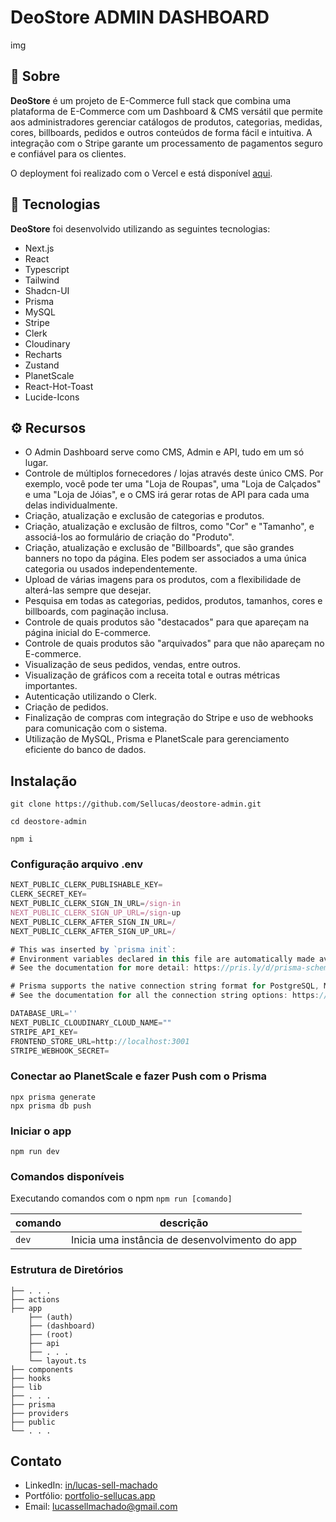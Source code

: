 # DeoStore ADMIN DASHBOARD

img

## 💾 Sobre

**DeoStore** é um projeto de E-Commerce full stack que combina uma plataforma de E-Commerce com um Dashboard & CMS versátil que permite aos administradores gerenciar catálogos de produtos, categorias, medidas, cores, billboards, pedidos e outros conteúdos de forma fácil e intuitiva. A integração com o Stripe garante um processamento de pagamentos seguro e confiável para os clientes.

O deployment foi realizado com o Vercel e está disponível [aqui](https://deostore-admin.vercel.app).

## 🚀 Tecnologias

**DeoStore** foi desenvolvido utilizando as seguintes tecnologias:

- Next.js
- React
- Typescript
- Tailwind
- Shadcn-UI
- Prisma
- MySQL
- Stripe
- Clerk
- Cloudinary
- Recharts
- Zustand
- PlanetScale
- React-Hot-Toast
- Lucide-Icons

## ⚙ Recursos

- O Admin Dashboard serve como CMS, Admin e API, tudo em um só lugar.
- Controle de múltiplos fornecedores / lojas através deste único CMS. Por exemplo, você pode ter uma "Loja de Roupas", uma "Loja de Calçados" e uma "Loja de Jóias", e o CMS irá gerar rotas de API para cada uma delas individualmente.
- Criação, atualização e exclusão de categorias e produtos.
- Criação, atualização e exclusão de filtros, como "Cor" e "Tamanho", e associá-los ao formulário de criação do "Produto".
- Criação, atualização e exclusão de "Billboards", que são grandes banners no topo da página. Eles podem ser associados a uma única categoria ou usados independentemente.
- Upload de várias imagens para os produtos, com a flexibilidade de alterá-las sempre que desejar.
- Pesquisa em todas as categorias, pedidos, produtos, tamanhos, cores e billboards, com paginação inclusa.
- Controle de quais produtos são "destacados" para que apareçam na página inicial do E-commerce.
- Controle de quais produtos são "arquivados" para que não apareçam no E-commerce.
- Visualização de seus pedidos, vendas, entre outros.
- Visualização de gráficos com a receita total e outras métricas importantes.
- Autenticação utilizando o Clerk.
- Criação de pedidos.
- Finalização de compras com integração do Stripe e uso de webhooks para comunicação com o sistema.
- Utilização de MySQL, Prisma e PlanetScale para gerenciamento eficiente do banco de dados.

## Instalação

```shell
git clone https://github.com/Sellucas/deostore-admin.git

cd deostore-admin

npm i
```

### Configuração arquivo .env

```js
NEXT_PUBLIC_CLERK_PUBLISHABLE_KEY=
CLERK_SECRET_KEY=
NEXT_PUBLIC_CLERK_SIGN_IN_URL=/sign-in
NEXT_PUBLIC_CLERK_SIGN_UP_URL=/sign-up
NEXT_PUBLIC_CLERK_AFTER_SIGN_IN_URL=/
NEXT_PUBLIC_CLERK_AFTER_SIGN_UP_URL=/

# This was inserted by `prisma init`:
# Environment variables declared in this file are automatically made available to Prisma.
# See the documentation for more detail: https://pris.ly/d/prisma-schema#accessing-environment-variables-from-the-schema

# Prisma supports the native connection string format for PostgreSQL, MySQL, SQLite, SQL Server, MongoDB and CockroachDB.
# See the documentation for all the connection string options: https://pris.ly/d/connection-strings

DATABASE_URL=''
NEXT_PUBLIC_CLOUDINARY_CLOUD_NAME=""
STRIPE_API_KEY=
FRONTEND_STORE_URL=http://localhost:3001
STRIPE_WEBHOOK_SECRET=
```

### Conectar ao PlanetScale e fazer Push com o Prisma

```shell
npx prisma generate
npx prisma db push
```

### Iniciar o app

```shell
npm run dev
```

### Comandos disponíveis

Executando comandos com o npm `npm run [comando]`

comando   | descrição
--------- | ------
`dev`  | Inicia uma instância de desenvolvimento do app

### Estrutura de Diretórios

```
├── . . .
├── actions
├── app
    ├── (auth)
    ├── (dashboard)
    ├── (root)
    ├── api
    ├── . . .
    └── layout.ts
├── components
├── hooks
├── lib
├── . . .
├── prisma
├── providers
├── public
└── . . .    
```

## Contato

- LinkedIn: [in/lucas-sell-machado](https://www.linkedin.com/in/lucas-sell-machado/)
- Portfólio: [portfolio-sellucas.app](https://portfolio-sellucas.vercel.app)
- Email: <lucassellmachado@gmail.com>